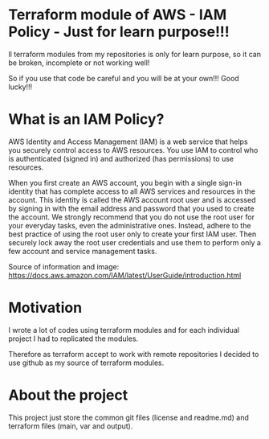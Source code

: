 # Terraform module of  AWS - IAM Policy - Just for learn purpose!!! 

ll terraform modules from my repositories is only for learn purpose, so it can be broken, incomplete or not working well!

So if you use that code be careful and you will be at your own!!! Good lucky!!!

# What is an IAM Policy?
AWS Identity and Access Management (IAM) is a web service that helps you securely control access to AWS resources. You use IAM to control who is authenticated (signed in) and authorized (has permissions) to use resources.

When you first create an AWS account, you begin with a single sign-in identity that has complete access to all AWS services and resources in the account. This identity is called the AWS account root user and is accessed by signing in with the email address and password that you used to create the account. We strongly recommend that you do not use the root user for your everyday tasks, even the administrative ones. Instead, adhere to the best practice of using the root user only to create your first IAM user. Then securely lock away the root user credentials and use them to perform only a few account and service management tasks.

Source of information and image: https://docs.aws.amazon.com/IAM/latest/UserGuide/introduction.html

# Motivation
I wrote a lot of codes using terraform modules and for each individual project I had to replicated the modules.

Therefore as terraform accept to work with remote repositories I decided to use github as my source of terraform modules.

# About the project
This project just store the common git files (license and readme.md) and terraform files (main, var and output).